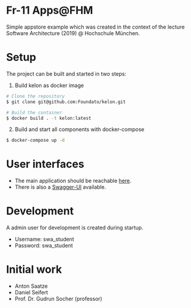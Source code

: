 # Fr-11 Apps@FHM

Simple appstore example which was created in the context of the lecture Software Architecture (2019) @ Hochschule München.

# Setup
The project can be built and started in two steps:

1. Build kelon as docker image
```bash
# Clone the repository
$ git clone git@github.com:Foundato/kelon.git

# Build the container
$ docker build . -t kelon:latest
```

2. Build and start all components with docker-compose
```bash
$ docker-compose up -d
```

# User interfaces
* The main application should be reachable [here](http://localhost:8080).
* There is also a [Swagger-UI](http://localhost:8080/swagger-ui.html) available.

# Development
A admin user for development is created during startup.
* Username: swa_student
* Password: swa_student

# Initial work
* Anton Saatze
* Daniel Seifert
* Prof. Dr. Gudrun Socher (professor)
